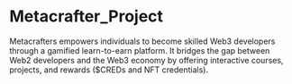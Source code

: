 # Metacrafter_Project
Metacrafters empowers individuals to become skilled Web3 developers through a gamified learn-to-earn platform. It bridges the gap between Web2 developers and the Web3 economy by offering interactive courses, projects, and rewards ($CREDs and NFT credentials).
